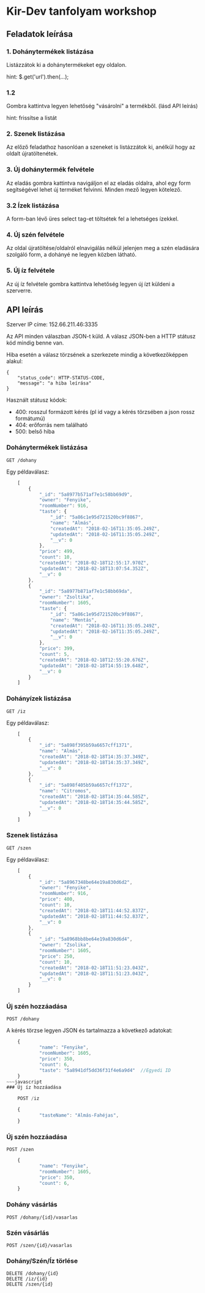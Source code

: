 Kir-Dev tanfolyam workshop
==========================

Feladatok leírása
----------
### 1. Dohánytermékek listázása

Listázzátok ki a dohánytermékeket egy oldalon.

hint: $.get('url').then(...);

### 1.2

Gombra kattintva legyen lehetőség "vásárolni" a termékből. (lásd API leírás)

hint: frissítse a listát

### 2. Szenek listázása

Az előző feladathoz hasonlóan a szeneket is listázzátok ki, anélkül hogy az oldalt újratöltenétek. 

### 3. Új dohánytermék felvétele

Az eladás gombra kattintva navigáljon el az eladás oldalra, ahol egy form segítségével lehet új terméket felvinni. Minden mező legyen kötelező.

### 3.2 Ízek listázása

A form-ban lévő üres select tag-et töltsétek fel a lehetséges ízekkel.

### 4. Új szén felvétele

Az oldal újratöltése/oldalról elnavigálás nélkül jelenjen meg a szén eladására szolgáló form, a dohányé ne legyen közben látható.

### 5. Új íz felvétele

Az új íz felvétele gombra kattintva lehetőség legyen új ízt küldeni a szerverre.



API leírás
----------

Szerver IP címe: 152.66.211.46:3335

Az API minden válaszban JSON-t küld. A válasz JSON-ben a HTTP státusz kód mindig
benne van.

Hiba esetén a válasz törzsének a szerkezete mindig a következőképpen alakul:

    {
        "status_code": HTTP-STATUS-CODE,
        "message": "a hiba leírása"
    }

Használt státusz kódok:

* 400: rosszul formázott kérés (pl id vagy a kérés törzsében a json rossz formátumú)
* 404: erőforrás nem található
* 500: belső hiba

### Dohánytermékek listázása

    GET /dohany

Egy példaválasz:

~~~javascript
    [
        {
            "_id": "5a8977b571af7e1c58bb69d9",
            "owner": "Fenyike",
            "roomNumber": 916,
            "taste": {
                "_id": "5a86c1e95d721520bc9f8867",
                "name": "Almás",
                "createdAt": "2018-02-16T11:35:05.249Z",
                "updatedAt": "2018-02-16T11:35:05.249Z",
                "__v": 0
            },
            "price": 499,
            "count": 10,
            "createdAt": "2018-02-18T12:55:17.970Z",
            "updatedAt": "2018-02-18T13:07:54.352Z",
            "__v": 0
        },
        {
            "_id": "5a8977b871af7e1c58bb69da",
            "owner": "Zsoltika",
            "roomNumber": 1605,
            "taste": {
                "_id": "5a86c1e95d721520bc9f8867",
                "name": "Mentás",
                "createdAt": "2018-02-16T11:35:05.249Z",
                "updatedAt": "2018-02-16T11:35:05.249Z",
                "__v": 0
            },
            "price": 399,
            "count": 5,
            "createdAt": "2018-02-18T12:55:20.676Z",
            "updatedAt": "2018-02-18T14:55:19.648Z",
            "__v": 0
        }
    ]
~~~
### Dohányízek listázása

    GET /iz

Egy példaválasz:

~~~javascript
    [
        {
            "_id": "5a898f395b59a6657cff1371",
            "name": "Almás",
            "createdAt": "2018-02-18T14:35:37.349Z",
            "updatedAt": "2018-02-18T14:35:37.349Z",
            "__v": 0
        },
        {
            "_id": "5a898f405b59a6657cff1372",
            "name": "Citromos",
            "createdAt": "2018-02-18T14:35:44.585Z",
            "updatedAt": "2018-02-18T14:35:44.585Z",
            "__v": 0
        }
    ]
~~~
### Szenek listázása

    GET /szen

Egy példaválasz:

~~~javascript
    [
        {
            "_id": "5a8967348be64e19a830d6d2",
            "owner": "Fenyike",
            "roomNumber": 916,
            "price": 400,
            "count": 10,
            "createdAt": "2018-02-18T11:44:52.837Z",
            "updatedAt": "2018-02-18T11:44:52.837Z",
            "__v": 0
        },
        {
            "_id": "5a8968bb8be64e19a830d6d4",
            "owner": "Zsolika",
            "roomNumber": 1605,
            "price": 250,
            "count": 10,
            "createdAt": "2018-02-18T11:51:23.043Z",
            "updatedAt": "2018-02-18T11:51:23.043Z",
            "__v": 0
        }
    ]
~~~
### Új szén hozzáadása

    POST /dohany

A kérés törzse legyen JSON és tartalmazza a következő adatokat:

~~~javascript
    {
            "name": "Fenyike",
            "roomNumber": 1605,
            "price": 350,
            "count": 6,
            "taste": "5a8941df5dd36f31f4e6a9d4"  //Egyedi ID
    }
~~~javascript
### Új íz hozzáadása

    POST /iz

    {
            "tasteName": "Almás-Fahéjas",
    }
~~~
### Új szén hozzáadása

    POST /szen
~~~javascript
    {
            "name": "Fenyike",
            "roomNumber": 1605,
            "price": 350,
            "count": 6,
    }
~~~
### Dohány vásárlás

    POST /dohany/{id}/vasarlas

### Szén vásárlás

    POST /szen/{id}/vasarlas

### Dohány/Szén/Íz törlése

    DELETE /dohany/{id}
    DELETE /iz/{id}
    DELETE /szen/{id}
